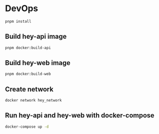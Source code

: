 # DevOps

```bash
pnpm install
```

## Build hey-api image

```bash
pnpm docker:build-api
```

## Build hey-web image

```bash
pnpm docker:build-web
```

## Create network

```bash
docker network hey_network
```

## Run hey-api and hey-web with docker-compose

```bash
docker-compose up -d
```
